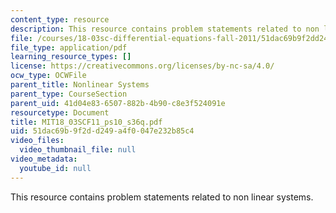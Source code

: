 ```yaml
---
content_type: resource
description: This resource contains problem statements related to non linear systems.
file: /courses/18-03sc-differential-equations-fall-2011/51dac69b9f2dd249a4f0047e232b85c4_MIT18_03SCF11_ps10_s36q.pdf
file_type: application/pdf
learning_resource_types: []
license: https://creativecommons.org/licenses/by-nc-sa/4.0/
ocw_type: OCWFile
parent_title: Nonlinear Systems
parent_type: CourseSection
parent_uid: 41d04e83-6507-882b-4b90-c8e3f524091e
resourcetype: Document
title: MIT18_03SCF11_ps10_s36q.pdf
uid: 51dac69b-9f2d-d249-a4f0-047e232b85c4
video_files:
  video_thumbnail_file: null
video_metadata:
  youtube_id: null
---
```

This resource contains problem statements related to non linear systems.